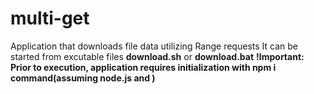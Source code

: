 # multi-get
Application that downloads file data utilizing Range requests
It can be started from excutable files **download.sh** or **download.bat** **!Important: Prior to execution, application requires initialization with npm i command(assuming node.js and )** 
